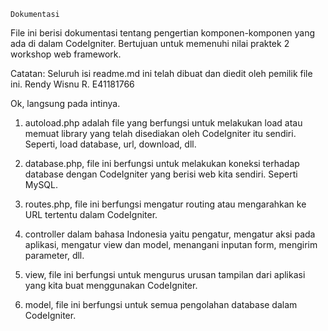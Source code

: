     Dokumentasi
    
File ini berisi dokumentasi tentang pengertian komponen-komponen yang ada di dalam CodeIgniter.
Bertujuan untuk memenuhi nilai praktek 2 workshop web framework.

Catatan: Seluruh isi readme.md ini telah dibuat dan diedit oleh pemilik file ini. 
Rendy Wisnu R. E41181766

Ok, langsung pada intinya.

1. autoload.php adalah file yang berfungsi untuk melakukan load atau memuat library yang telah
disediakan oleh CodeIgniter itu sendiri. Seperti, load database, url, download, dll.

2. database.php, file ini berfungsi untuk melakukan koneksi terhadap database dengan CodeIgniter yang berisi web kita sendiri. Seperti MySQL.

3. routes.php, file ini berfungsi mengatur routing atau mengarahkan ke URL tertentu dalam CodeIgniter.

4. controller dalam bahasa Indonesia yaitu pengatur, mengatur aksi pada aplikasi, mengatur view dan model, menangani inputan form, mengirim parameter, dll.

5. view, file ini berfungsi untuk mengurus urusan tampilan dari aplikasi yang kita buat menggunakan
CodeIgniter.

6. model, file ini berfungsi untuk semua pengolahan database dalam CodeIgniter.

